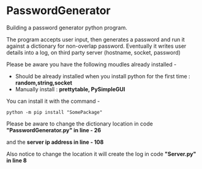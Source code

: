 # PasswordGenerator
Building a password generator python program. 

The program accepts user input, then generates a password and run it against a dictionary for non-overlap password.
Eventually it writes user details into a log, on third party server (hostname, socket, password)

Please be aware you have the following moudles already installed -

+ Should be already installed when you install python for the first time : **random,string,socket**
+ Manually install : **prettytable, PySimpleGUI**

You can install it with the command -

``` python -m pip install "SomePackage" ```

Please be aware to change the dictionary location in code **"PasswordGenerator.py" in line - 26**

and the **server ip address in line - 108**

Also notice to change the location it will create the log in code **"Server.py" in line 8** 
